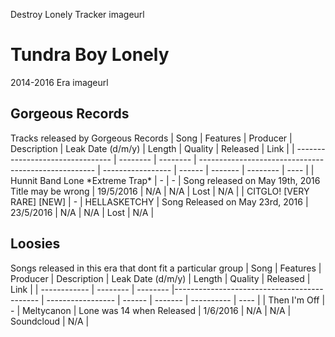 Destroy Lonely Tracker
imageurl
# Tundra Boy Lonely
2014-2016 Era
imageurl
## Gorgeous Records
Tracks released by Gorgeous Records
| Song                             | Features | Producer | Description                                          | Leak Date (d/m/y) | Length | Quality | Released | Link |
| -------------------------------- | -------- | -------- | ---------------------------------------------------- | ----------------- | ------ | ------- | -------- | ---- |
| Hunnit Band Lone \*Extreme Trap* | - | - | Song released on May 19th, 2016 Title may be wrong   | 19/5/2016         | N/A    | N/A     | Lost     | N/A  |
| CITGLO! [VERY RARE] [NEW]        | - | HELLASKETCHY | Song Released on May 23rd, 2016 | 23/5/2016         | N/A    | N/A     | Lost     | N/A  | 
## Loosies
Songs released in this era that dont fit a particular group
| Song         | Features | Producer | Description                                  | Leak Date (d/m/y) | Length | Quality | Released   | Link |
| ------------ | -------- | -------- |-------------------------------------------- | ----------------- | ------ | ------- | ---------- | ---- |
| Then I'm Off | - | Meltycanon | Lone was 14 when Released | 1/6/2016          | N/A    | N/A     | Soundcloud | N/A  |
